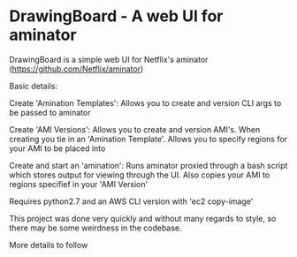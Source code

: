 DrawingBoard - A web UI for aminator
=========================================

DrawingBoard is a simple web UI for Netflix's aminator (https://github.com/Netflix/aminator)

Basic details:

Create 'Amination Templates':
	Allows you to create and version CLI args to be passed to aminator

Create 'AMI Versions':
	Allows you to create and version AMI's. When creating you tie in an 'Amination Template'.
	Allows you to specify regions for your AMI to be placed into

Create and start an 'amination':
	Runs aminator proxied through a bash script which stores output for viewing through the UI. Also copies your AMI
	to regions specifief in your 'AMI Version'

Requires python2.7 and an AWS CLI version with 'ec2 copy-image'

This project was done very quickly and without many regards to style, so there may be some weirdness in the codebase.

More details to follow
